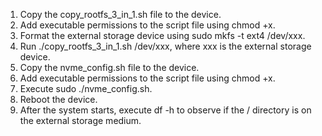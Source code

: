 1. Copy the copy_rootfs_3_in_1.sh file to the device.
2. Add executable permissions to the script file using chmod +x.
3. Format the external storage device using sudo mkfs -t ext4 /dev/xxx.
4. Run ./copy_rootfs_3_in_1.sh /dev/xxx, where xxx is the external storage device.
5. Copy the nvme_config.sh file to the device.
6. Add executable permissions to the script file using chmod +x.
7. Execute sudo ./nvme_config.sh.
8. Reboot the device.
9. After the system starts, execute df -h to observe if the / directory is on the external storage medium.
